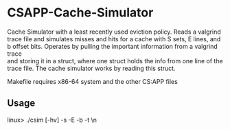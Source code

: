 # CSAPP-Cache-Simulator

Cache Simulator with a least recently used eviction policy.
Reads a valgrind trace file and simulates misses and hits
for a cache with S sets, E lines, and b offset bits.
Operates by pulling the important information from a valgrind trace   
and storing it in a struct, where one struct holds the info
from one line of the trace file. The cache simulator works
by reading this struct.

Makefile requires x86-64 system and the other CS:APP files 

## Usage
linux> ./csim [-hv] -s <num> -E <num> -b <num> -t <tracefile>\n
